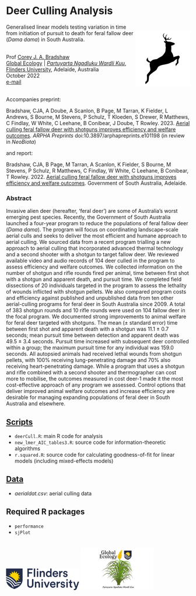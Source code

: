 # Deer Culling Analysis
<img align="right" src="www/deer icon.png" alt="insect damage icon" width="150" style="margin-top: 20px">

Generalised linear models testing variation in time from initiation of pursuit to death for feral fallow deer (<em>Dama dama</em>) in South Australia.

<br>
Prof <a href="https://globalecologyflinders.com/people/#DIRECTOR">Corey J. A. Bradshaw</a> <br>
<a href="http://globalecologyflinders.com" target="_blank">Global Ecology</a> | <em><a href="https://globalecologyflinders.com/partuyarta-ngadluku-wardli-kuu/" target="_blank">Partuyarta Ngadluku Wardli Kuu</a></em>, <a href="http://flinders.edu.au" target="_blank">Flinders University</a>, Adelaide, Australia <br>
October 2022 <br>
<a href=mailto:corey.bradshaw@flinders.edu.au>e-mail</a> <br>
<br>

Accompanies preprint:

Bradshaw, CJA, A Doube, A Scanlon, B Page, M Tarran, K Fielder, L Andrews, S Bourne, M Stevens, P Schulz, T Kloeden, S Drewer, R Matthews, C Findlay, W White, C Leehane, B Conibear, J Doube, T Rowley. 2023. <a href="http://doi.org/10.3897/arphapreprints.e101198">Aerial culling feral fallow deer with shotguns improves efficiency and welfare outcomes</a>. <em>ARPHA Preprints</em> doi:10.3897/arphapreprints.e101198 (in review in <em>NeoBiota</em>)

and report:

Bradshaw, CJA, B Page, M Tarran, A Scanlon, K Fielder, S Bourne, M Stevens, P Schulz, R Matthews, C Findlay, W White, C Leehane, B Conibear, T Rowley. 2022. <a href="https://www.pir.sa.gov.au/__data/assets/pdf_file/0004/431248/Aerial_culling_of_feral_fallow_deer_with_a_shotgun.pdf">Aerial culling feral fallow deer with shotguns improves efficiency and welfare outcomes</a>. Government of South Australia, Adelaide.




### Abstract
Invasive alien deer (hereafter, ‘feral deer’) are some of Australia’s worst emerging pest species. Recently, the Government of South Australia launched a four-year program to reduce the populations of feral fallow deer (<em>Dama dama</em>). The program will focus on coordinating landscape-scale aerial culls and seeks to deliver the most efficient and humane approach to aerial culling. We sourced data from a recent program trialling a new approach to aerial culling that incorporated advanced thermal technology and a second shooter with a shotgun to target fallow deer. We reviewed available video and audio records of 104 deer culled in the program to assess efficiency and welfare outcomes. We collected information on the number of shotgun and rifle rounds fired per animal, time between first shot with a shotgun and apparent death, and pursuit time. We completed field dissections of 20 individuals targeted in the program to assess the lethality of wounds inflicted with shotgun pellets. We also compared program costs and efficiency against published and unpublished data from ten other aerial-culling programs for feral deer in South Australia since 2009. A total of 383 shotgun rounds and 10 rifle rounds were used on 104 fallow deer in the focal program. We documented strong improvements to animal welfare for feral deer targeted with shotguns. The mean (± standard error) time between first shot and apparent death with a shotgun was 11.1 ± 0.7 seconds; mean pursuit time between detection and apparent death was 49.5 ± 3.4 seconds. Pursuit time increased with subsequent deer controlled within a group; the maximum pursuit time for any individual was 159.0 seconds. All autopsied animals had received lethal wounds from shotgun pellets, with 100% receiving lung-penetrating damage and 70% also receiving heart-penetrating damage. While a program that uses a shotgun and rifle combined with a second shooter and thermographer can cost more to mobilise, the outcomes measured in cost deer-1 made it the most cost-effective approach of any program we assessed. Control options that deliver improved animal welfare outcomes and increase efficiency are desirable for managing expanding populations of feral deer in South Australia and elsewhere.


## <a href="https://github.com/cjabradshaw/deerCullShotgun/tree/main/scripts">Scripts</a>
- <code>deerCull.R</code>: main R code for analysis
- <code>new_lmer_AIC_tables3.R</code>: source code for information-theoretic algorithms
- <code>r.squared.R</code>: source code for calculating goodness-of-fit for linear models (including mixed-effects models)

## <a href="https://github.com/cjabradshaw/deerCullShotgun/tree/main/data">Data</a>
- <em>aerialdat.csv</em>: aerial culling data

## Required R packages
- <code>performance</code>
- <code>sjPlot</code>

<a href="https://www.flinders.edu.au"><img align="bottom-left" src="www/Flinders_University_Logo_Horizontal_RGB_Master.png" alt="Flinders University logo" width="200" style="margin-top: 20px"></a>
<a href="https://globalecologyflinders.com"><img align="bottom-left" src="www/GEL Logo Kaurna New Transp.png" alt="GEL logo" width="200" style="margin-top: 20px"></a>
